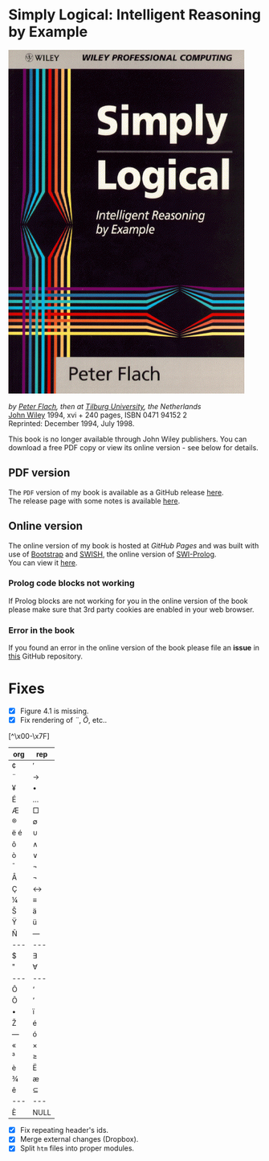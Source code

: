 # Simply Logical: Intelligent Reasoning by Example #


![](img/SLfront.gif "Simply Logical cover")

*by [Peter Flach](https://www.cs.bris.ac.uk/~flach/index.html), then at [Tilburg University](http://www.tilburguniversity.nl/), the Netherlands*  
[John Wiley](http://www.wiley.co.uk/) 1994, xvi + 240 pages, ISBN 0471 94152 2  
Reprinted: December 1994, July 1998.

This book is no longer available through John Wiley publishers. You can download a free PDF copy or view its online version - see below for details.

## PDF version ##
The `PDF` version of my book is available as a GitHub release [here](https://github.com/flach/simply-logical/releases/download/v1.0/SL.pdf).  
The release page with some notes is available [here](https://github.com/flach/simply-logical/releases/tag/v1.0).

## Online version ##
The online version of my book is hosted at *GitHub Pages* and was built with use of [Bootstrap](http://getbootstrap.com/) and [SWISH](http://swish.swi-prolog.org/), the online version of [SWI-Prolog](http://swi-prolog.org/).  
You can view it [here](http://book.simply-logical.space).

### Prolog code blocks not working ###
If Prolog blocks are not working for you in the online version of the book please make sure that 3rd party cookies are enabled in your web browser.

### Error in the book ###
If you found an error in the online version of the book please file an **issue** in [this](https://github.com/flach/simply-logical/issues) GitHub repository.

# Fixes #
- [X] Figure 4.1 is missing.
- [X] Fix rendering of *¨*, *Ô*, etc..

[^\x00-\x7F]

| org | rep      |
| --- | ---      |
| ¢   | &prime;  |
| ¨   | &rarr;   |
| ¥   | &bull;   |
| É   | &hellip; |
| Æ   | &#x25A1; |
| ®   | &#8709;  |
| ë é | &cup;    |
| ô   | &and;    |
| ò   | &or;     |
| ¯   | &not;    |
| Â   | &not;    |
| Ç   | &harr;   |
| ¼   | &equiv;  |
| Š   | &auml;   |
| Ÿ   | &uuml;   |
| Ñ   | &mdash;  |
| --- | ---      |
| $   | &exist;  |
| "   | &forall; |
| --- | ---      |
| Ô   | &lsquo;  |
| Õ   | &rsquo;  |
| •   | &iuml;   |
| Ž   | &eacute; |
| —   | &oacute; |
| «   | &times;  |
| ³   | &ge;     |
| è   | &Euml;   |
| ¾   | &aelig;  |
| ê   | &sube;   |
| --- | ---      |
| È   | NULL     |

- [X] Fix repeating header's ids.
- [X] Merge external changes (Dropbox).
- [X] Split `htm` files into proper modules.
